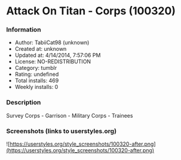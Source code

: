 # Attack On Titan - Corps (100320)

### Information
- Author: TabiiCat98 (unknown)
- Created at: unknown
- Updated at: 4/14/2014, 7:57:06 PM
- License: NO-REDISTRIBUTION
- Category: tumblr
- Rating: undefined
- Total installs: 469
- Weekly installs: 0


### Description
Survey Corps - Garrison - Military Corps - Trainees


### Screenshots (links to userstyles.org)
![https://userstyles.org/style_screenshots/100320-after.png](https://userstyles.org/style_screenshots/100320-after.png)



